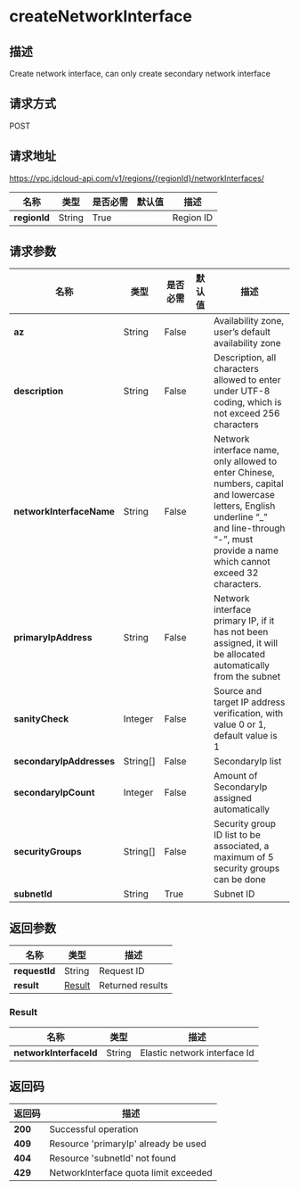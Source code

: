 # createNetworkInterface


## 描述
Create network interface, can only create secondary network interface

## 请求方式
POST

## 请求地址
https://vpc.jdcloud-api.com/v1/regions/{regionId}/networkInterfaces/

|名称|类型|是否必需|默认值|描述|
|---|---|---|---|---|
|**regionId**|String|True||Region ID|

## 请求参数
|名称|类型|是否必需|默认值|描述|
|---|---|---|---|---|
|**az**|String|False||Availability zone, user’s default availability zone|
|**description**|String|False||Description, all characters allowed to enter under UTF-8 coding, which is not exceed 256 characters|
|**networkInterfaceName**|String|False||Network interface name, only allowed to enter Chinese, numbers, capital and lowercase letters, English underline “_” and line-through “-”, must provide a name which cannot exceed 32 characters.|
|**primaryIpAddress**|String|False||Network interface primary IP, if it has not been assigned, it will be allocated automatically from the subnet|
|**sanityCheck**|Integer|False||Source and target IP address verification, with value 0 or 1, default value is 1|
|**secondaryIpAddresses**|String[]|False||SecondaryIp list|
|**secondaryIpCount**|Integer|False||Amount of SecondaryIp assigned automatically|
|**securityGroups**|String[]|False||Security group ID list to be associated, a maximum of 5 security groups can be done|
|**subnetId**|String|True||Subnet ID|


## 返回参数
|名称|类型|描述|
|---|---|---|
|**requestId**|String|Request ID|
|**result**|[Result](##Result)|Returned results|


### <a name="Result">Result</a>
|名称|类型|描述|
|---|---|---|
|**networkInterfaceId**|String|Elastic network interface Id|

## 返回码
|返回码|描述|
|---|---|
|**200**|Successful operation|
|**409**|Resource 'primaryIp' already be used|
|**404**|Resource 'subnetId' not found|
|**429**|NetworkInterface quota limit exceeded|
